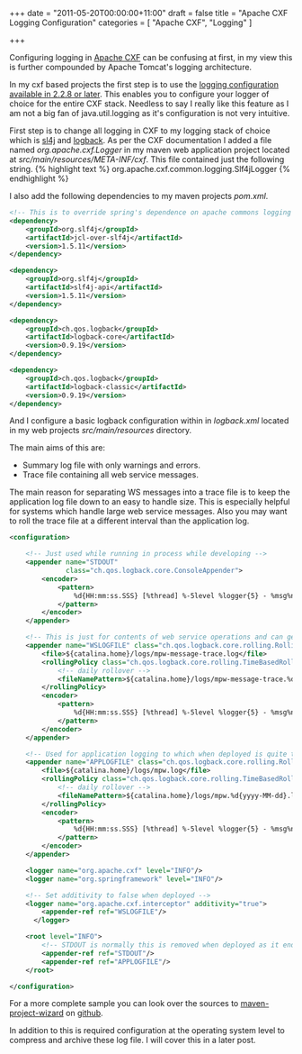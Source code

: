 +++
date = "2011-05-20T00:00:00+11:00"
draft = false
title = "Apache CXF Logging Configuration"
categories = [ "Apache CXF", "Logging" ]

+++

Configuring logging in [Apache CXF](http://cxf.apache.org) can be confusing at first, in my view this is further compounded by Apache Tomcat's logging architecture.


In my cxf based projects the first step is to use the [logging configuration available in 2.2.8 or later](http://cxf.apache.org/docs/debugging-and-logging.html#DebuggingandLogging-UsingSLF4JInsteadofjava.util.logging%28since2.2.8%29). This enables you to configure your logger of choice for the entire CXF stack. Needless to say I really like this feature as I am not a big fan of java.util.logging as it's configuration is not very intuitive.

First step is to change all logging in CXF to my logging stack of choice which is [sl4j](http://www.slf4j.org/) and [logback](http://logback.qos.ch/). As per the CXF documentation I added a file named _org.apache.cxf.Logger_ in my maven web application project located at _src/main/resources/META-INF/cxf_. This file contained just the following string.
{% highlight text %}
org.apache.cxf.common.logging.Slf4jLogger
{% endhighlight %}

I also add the following dependencies to my maven projects _pom.xml_.

```xml
<!-- This is to override spring's dependence on apache commons logging -->
<dependency>
    <groupId>org.slf4j</groupId>
    <artifactId>jcl-over-slf4j</artifactId>
    <version>1.5.11</version>
</dependency>

<dependency>
    <groupId>org.slf4j</groupId>
    <artifactId>slf4j-api</artifactId>
    <version>1.5.11</version>
</dependency>

<dependency>
    <groupId>ch.qos.logback</groupId>
    <artifactId>logback-core</artifactId>
    <version>0.9.19</version>
</dependency>

<dependency>
    <groupId>ch.qos.logback</groupId>
    <artifactId>logback-classic</artifactId>
    <version>0.9.19</version>
</dependency>
```

And I configure a basic logback configuration within in _logback.xml_ located in my web projects _src/main/resources_ directory.

The main aims of this are:
* Summary log file with only warnings and errors.
* Trace file containing all web service messages.

The main reason for separating WS messages into a trace file is to keep the application log file down to an easy to handle size. This is especially helpful for systems which handle large web service messages. Also you may want to roll the trace file at a different interval than the application log.

```xml
<configuration>

    <!-- Just used while running in process while developing -->
    <appender name="STDOUT"
              class="ch.qos.logback.core.ConsoleAppender">
        <encoder>
            <pattern>
                %d{HH:mm:ss.SSS} [%thread] %-5level %logger{5} - %msg%n
            </pattern>
        </encoder>
    </appender>

    <!-- This is just for contents of web service operations and can get quite large -->
    <appender name="WSLOGFILE" class="ch.qos.logback.core.rolling.RollingFileAppender">
        <file>${catalina.home}/logs/mpw-message-trace.log</file>
        <rollingPolicy class="ch.qos.logback.core.rolling.TimeBasedRollingPolicy">
            <!-- daily rollover -->
            <fileNamePattern>${catalina.home}/logs/mpw-message-trace.%d{yyyy-MM-dd}.log</fileNamePattern>
        </rollingPolicy>
        <encoder>
            <pattern>
                %d{HH:mm:ss.SSS} [%thread] %-5level %logger{5} - %msg%n
            </pattern>
        </encoder>
    </appender>

    <!-- Used for application logging to which when deployed is quite terse and restricted to warnings typically -->
    <appender name="APPLOGFILE" class="ch.qos.logback.core.rolling.RollingFileAppender">
        <file>${catalina.home}/logs/mpw.log</file>
        <rollingPolicy class="ch.qos.logback.core.rolling.TimeBasedRollingPolicy">
            <!-- daily rollover -->
            <fileNamePattern>${catalina.home}/logs/mpw.%d{yyyy-MM-dd}.log</fileNamePattern>
        </rollingPolicy>
        <encoder>
            <pattern>
                %d{HH:mm:ss.SSS} [%thread] %-5level %logger{5} - %msg%n
            </pattern>
        </encoder>
    </appender>

    <logger name="org.apache.cxf" level="INFO"/>
    <logger name="org.springframework" level="INFO"/>

    <!-- Set additivity to false when deployed -->
    <logger name="org.apache.cxf.interceptor" additivity="true">
        <appender-ref ref="WSLOGFILE"/>
      </logger>

    <root level="INFO">
        <!-- STDOUT is normally this is removed when deployed as it ends up in tomcat server logs -->
        <appender-ref ref="STDOUT"/>
        <appender-ref ref="APPLOGFILE"/>
    </root>

</configuration>
```

For a more complete sample you can look over the sources to [maven-project-wizard](https://github.com/wolfeidau/mvn-project-wizard/) on [github](http://github.com).

In addition to this is required configuration at the operating system level to compress and archive these log file. I will cover this in a later post.
